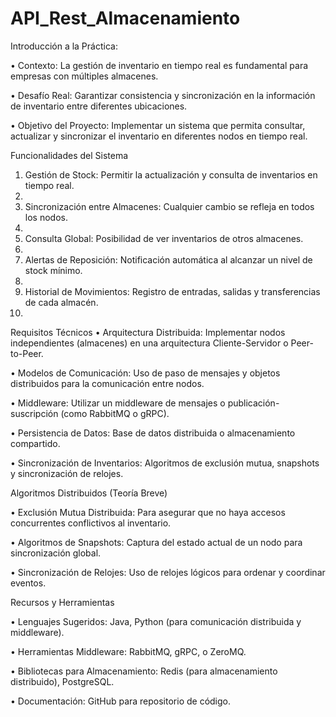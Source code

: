 # API_Rest_Almacenamiento

Introducción a la Práctica​:

• Contexto: La gestión de inventario en tiempo real es fundamental para empresas con múltiples almacenes.​

• Desafío Real: Garantizar consistencia y sincronización en la información de inventario entre diferentes ubicaciones.​

• Objetivo del Proyecto: Implementar un sistema que permita consultar, actualizar y sincronizar el inventario en diferentes nodos en tiempo real.​

Funcionalidades del Sistema

1. Gestión de Stock: Permitir la actualización y consulta de inventarios en tiempo real.​
2. 
3. Sincronización entre Almacenes: Cualquier cambio se refleja en todos los nodos.​
4. 
5. Consulta Global: Posibilidad de ver inventarios de otros almacenes.​
6. 
7. Alertas de Reposición: Notificación automática al alcanzar un nivel de stock mínimo.​
8. 
9. Historial de Movimientos: Registro de entradas, salidas y transferencias de cada almacén.​
10. 

Requisitos Técnicos​
• Arquitectura Distribuida: Implementar nodos independientes (almacenes) en una arquitectura Cliente-Servidor o Peer-to-Peer.​

• Modelos de Comunicación: Uso de paso de mensajes y objetos distribuidos para la comunicación entre nodos.​

• Middleware: Utilizar un middleware de mensajes o publicación-suscripción (como RabbitMQ o gRPC).​

• Persistencia de Datos: Base de datos distribuida o almacenamiento compartido.​

• Sincronización de Inventarios: Algoritmos de exclusión mutua, snapshots y sincronización de relojes.​


Algoritmos Distribuidos (Teoría Breve)​

• Exclusión Mutua Distribuida: Para asegurar que no haya accesos concurrentes conflictivos al inventario.​

• Algoritmos de Snapshots: Captura del estado actual de un nodo para sincronización global.​

• Sincronización de Relojes: Uso de relojes lógicos para ordenar y coordinar eventos.​


Recursos y Herramientas​

• Lenguajes Sugeridos: Java, Python (para comunicación distribuida y middleware).​

• Herramientas Middleware: RabbitMQ, gRPC, o ZeroMQ.​

• Bibliotecas para Almacenamiento: Redis (para almacenamiento distribuido), PostgreSQL.​

• Documentación: GitHub para repositorio de código.​

